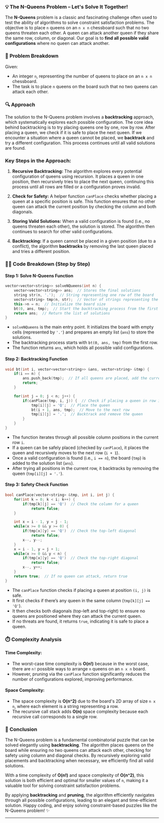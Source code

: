 ### 💡 **The N-Queens Problem** – Let's Solve It Together!

The **N-Queens** problem is a classic and fascinating challenge often used to test the ability of algorithms to solve constraint satisfaction problems. The objective is to place `n` queens on an `n x n` chessboard such that no two queens threaten each other. A queen can attack another queen if they share the same row, column, or diagonal. Our goal is to **find all possible valid configurations** where no queen can attack another.

### 📝 **Problem Breakdown**

Given:
- An integer `n`, representing the number of queens to place on an `n x n` chessboard.
- The task is to place `n` queens on the board such that no two queens can attack each other.

### 🔍 **Approach**

The solution to the N-Queens problem involves a **backtracking** approach, which systematically explores each possible configuration. The core idea behind backtracking is to try placing queens one by one, row by row. After placing a queen, we check if it is safe to place the next queen. If we encounter a situation where a queen cannot be placed, we **backtrack** and try a different configuration. This process continues until all valid solutions are found.

### Key Steps in the Approach:

1. **Recursive Backtracking:**
   The algorithm explores every potential configuration of queens using recursion. It places a queen in one position, then recursively tries to place the next queen, continuing this process until all rows are filled or a configuration proves invalid.

2. **Check for Safety:**
   A helper function `canPlace` checks whether placing a queen at a specific position is safe. This function ensures that no other queen can attack the current position by checking the column and both diagonals.

3. **Storing Valid Solutions:**
   When a valid configuration is found (i.e., no queens threaten each other), the solution is stored. The algorithm then continues to search for other valid configurations.

4. **Backtracking:**
   If a queen cannot be placed in a given position (due to a conflict), the algorithm **backtracks** by removing the last queen placed and tries a different position.

### 🧑‍💻 **Code Breakdown (Step by Step)**

#### Step 1: Solve N-Queens Function

```cpp
vector<vector<string>> solveNQueens(int n) {
    vector<vector<string>> ans;  // Stores the final solutions
    string str(n, '.');  // String representing one row of the board
    vector<string> tmp(n, str);  // Vector of strings representing the board
    this->n = n;  // Initialize the board size
    bt(0, ans, tmp);  // Start the backtracking process from the first row
    return ans;  // Return the list of solutions
}
```

- `solveNQueens` is the main entry point. It initializes the board with empty cells (represented by `'.'`) and prepares an empty list (`ans`) to store the solutions.
- The backtracking process starts with `bt(0, ans, tmp)` from the first row.
- The function returns `ans`, which holds all possible valid configurations.

#### Step 2: Backtracking Function

```cpp
void bt(int i, vector<vector<string>> &ans, vector<string> &tmp) {
    if(i == n) {
        ans.push_back(tmp);  // If all queens are placed, add the current board to the answer
        return;
    }

    for(int j = 0; j < n; j++) {
        if(canPlace(tmp, i, j)) {  // Check if placing a queen in row i, column j is valid
            tmp[i][j] = 'Q';  // Place the queen
            bt(i + 1, ans, tmp);  // Move to the next row
            tmp[i][j] = '.';  // Backtrack and remove the queen
        }
    }
}
```

- The function iterates through all possible column positions in the current row `i`.
- If a queen can be safely placed (checked by `canPlace`), it places the queen and recursively moves to the next row (`i + 1`).
- Once a valid configuration is found (i.e., `i == n`), the board (`tmp`) is added to the solution list (`ans`).
- After trying all positions in the current row, it backtracks by removing the queen (`tmp[i][j] = '.'`).

#### Step 3: Safety Check Function

```cpp
bool canPlace(vector<string> &tmp, int i, int j) {
    for(int k = 0; k < i; k++) {
        if(tmp[k][j] == 'Q')  // Check the column for a queen
            return false;
    }

    int x = i - 1, y = j - 1;
    while(x >= 0 && y >= 0) {
        if(tmp[x][y] == 'Q')  // Check the top-left diagonal
            return false;
        x--, y--;
    }
    x = i - 1, y = j + 1;
    while(x >= 0 && y < n) {
        if(tmp[x][y] == 'Q')  // Check the top-right diagonal
            return false;
        x--, y++;
    }
    return true;  // If no queen can attack, return true
}
```

- The `canPlace` function checks if placing a queen at position `(i, j)` is safe.
- It first checks if there’s any queen in the same column (`tmp[k][j] == 'Q'`).
- It then checks both diagonals (top-left and top-right) to ensure no queens are positioned where they can attack the current queen.
- If no threats are found, it returns `true`, indicating it is safe to place a queen.

### ⏱️ **Complexity Analysis**

#### Time Complexity:
- The worst-case time complexity is **O(n!)** because in the worst case, there are `n!` possible ways to arrange `n` queens on an `n x n` board.
- However, pruning via the `canPlace` function significantly reduces the number of configurations explored, improving performance.

#### Space Complexity:
- The space complexity is **O(n^2)** due to the board's 2D array of size `n x n`, where each element is a string representing a row.
- The recursive call stack adds **O(n)** space complexity because each recursive call corresponds to a single row.

### 🌟 **Conclusion**

The N-Queens problem is a fundamental combinatorial puzzle that can be solved elegantly using **backtracking**. The algorithm places queens on the board while ensuring no two queens can attack each other, checking for safety using column and diagonal checks. By recursively exploring valid placements and backtracking when necessary, we efficiently find all valid solutions.

With a time complexity of **O(n!)** and space complexity of **O(n^2)**, this solution is both efficient and optimal for smaller values of `n`, making it a valuable tool for solving constraint satisfaction problems.

By applying **backtracking** and **pruning**, the algorithm efficiently navigates through all possible configurations, leading to an elegant and time-efficient solution. Happy coding, and enjoy solving constraint-based puzzles like the N-Queens problem! ✨

---